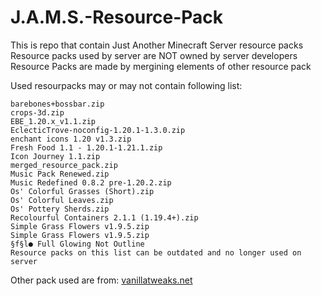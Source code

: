 # J.A.M.S.-Resource-Pack
This is repo that contain Just Another Minecraft Server resource packs
Resource packs used by server are NOT owned by server developers
Resource Packs are made by mergining elements of other resource pack

Used resourpacks may or may not contain following list:
```
barebones+bossbar.zip
crops-3d.zip
EBE_1.20.x_v1.1.zip
EclecticTrove-noconfig-1.20.1-1.3.0.zip
enchant icons 1.20 v1.3.zip
Fresh Food 1.1 - 1.20.1-1.21.1.zip
Icon Journey 1.1.zip
merged_resource_pack.zip
Music Pack Renewed.zip
Music Redefined 0.8.2 pre-1.20.2.zip
Os' Colorful Grasses (Short).zip
Os' Colorful Leaves.zip
Os' Pottery Sherds.zip
Recolourful Containers 2.1.1 (1.19.4+).zip
Simple Grass Flowers v1.9.5.zip
Simple Grass Flowers v1.9.5.zip
§f§l● Full Glowing Not Outline
Resource packs on this list can be outdated and no longer used on server
```
Other pack used are from: [vanillatweaks.net](https://vanillatweaks.net/picker/resource-packs/)
